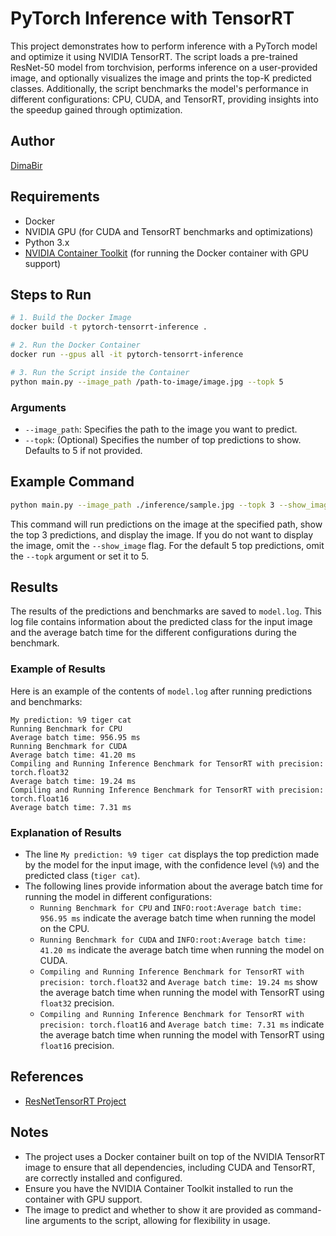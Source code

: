 # PyTorch Inference with TensorRT

This project demonstrates how to perform inference with a PyTorch model and optimize it using NVIDIA TensorRT. The script loads a pre-trained ResNet-50 model from torchvision, performs inference on a user-provided image, and optionally visualizes the image and prints the top-K predicted classes. Additionally, the script benchmarks the model's performance in different configurations: CPU, CUDA, and TensorRT, providing insights into the speedup gained through optimization.

## Author
[DimaBir](https://github.com/DimaBir)

## Requirements
- Docker
- NVIDIA GPU (for CUDA and TensorRT benchmarks and optimizations)
- Python 3.x
- [NVIDIA Container Toolkit](https://docs.nvidia.com/datacenter/cloud-native/container-toolkit/install-guide.html#install-guide) (for running the Docker container with GPU support)

## Steps to Run

```sh
# 1. Build the Docker Image
docker build -t pytorch-tensorrt-inference .

# 2. Run the Docker Container
docker run --gpus all -it pytorch-tensorrt-inference

# 3. Run the Script inside the Container
python main.py --image_path /path-to-image/image.jpg --topk 5
```

### Arguments
- `--image_path`: Specifies the path to the image you want to predict.
- `--topk`: (Optional) Specifies the number of top predictions to show. Defaults to 5 if not provided.

## Example Command
```sh
python main.py --image_path ./inference/sample.jpg --topk 3 --show_image
```

This command will run predictions on the image at the specified path, show the top 3 predictions, and display the image. If you do not want to display the image, omit the `--show_image` flag. For the default 5 top predictions, omit the `--topk` argument or set it to 5.

## Results

The results of the predictions and benchmarks are saved to `model.log`. This log file contains information about the predicted class for the input image and the average batch time for the different configurations during the benchmark.

### Example of Results
Here is an example of the contents of `model.log` after running predictions and benchmarks:
```
My prediction: %9 tiger cat
Running Benchmark for CPU
Average batch time: 956.95 ms
Running Benchmark for CUDA
Average batch time: 41.20 ms
Compiling and Running Inference Benchmark for TensorRT with precision: torch.float32
Average batch time: 19.24 ms
Compiling and Running Inference Benchmark for TensorRT with precision: torch.float16
Average batch time: 7.31 ms
```

### Explanation of Results
- The line `My prediction: %9 tiger cat` displays the top prediction made by the model for the input image, with the confidence level (`%9`) and the predicted class (`tiger cat`).
- The following lines provide information about the average batch time for running the model in different configurations:
  - `Running Benchmark for CPU` and `INFO:root:Average batch time: 956.95 ms` indicate the average batch time when running the model on the CPU.
  - `Running Benchmark for CUDA` and `INFO:root:Average batch time: 41.20 ms` indicate the average batch time when running the model on CUDA.
  - `Compiling and Running Inference Benchmark for TensorRT with precision: torch.float32` and `Average batch time: 19.24 ms` show the average batch time when running the model with TensorRT using `float32` precision.
  - `Compiling and Running Inference Benchmark for TensorRT with precision: torch.float16` and `Average batch time: 7.31 ms` indicate the average batch time when running the model with TensorRT using `float16` precision.

## References
- [ResNetTensorRT Project](https://github.com/DimaBir/ResNetTensorRT/tree/main)

## Notes
- The project uses a Docker container built on top of the NVIDIA TensorRT image to ensure that all dependencies, including CUDA and TensorRT, are correctly installed and configured.
- Ensure you have the NVIDIA Container Toolkit installed to run the container with GPU support.
- The image to predict and whether to show it are provided as command-line arguments to the script, allowing for flexibility in usage.
